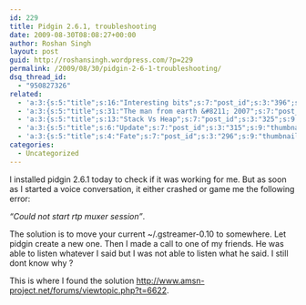 ```yaml
---
id: 229
title: Pidgin 2.6.1, troubleshooting
date: 2009-08-30T08:08:27+00:00
author: Roshan Singh
layout: post
guid: http://roshansingh.wordpress.com/?p=229
permalink: /2009/08/30/pidgin-2-6-1-troubleshooting/
dsq_thread_id:
  - "950827326"
related:
  - 'a:3:{s:5:"title";s:16:"Interesting bits";s:7:"post_id";s:3:"396";s:9:"thumbnail";s:0:"";}'
  - 'a:3:{s:5:"title";s:31:"The man from earth &#8211; 2007";s:7:"post_id";s:3:"388";s:9:"thumbnail";s:0:"";}'
  - 'a:3:{s:5:"title";s:13:"Stack Vs Heap";s:7:"post_id";s:3:"325";s:9:"thumbnail";s:0:"";}'
  - 'a:3:{s:5:"title";s:6:"Update";s:7:"post_id";s:3:"315";s:9:"thumbnail";s:0:"";}'
  - 'a:3:{s:5:"title";s:4:"Fate";s:7:"post_id";s:3:"296";s:9:"thumbnail";s:0:"";}'
categories:
  - Uncategorized
---
```

I installed pidgin 2.6.1 today to check if it was working for me. But as soon as I started a voice conversation, it either crashed or game me the following error:

_&#8220;Could not start rtp muxer session&#8221;_.

The solution is to move your current ~/.gstreamer-0.10 to somewhere. Let pidgin create a new one. Then I made a call to one of my friends. He was able to listen whatever I said but I was not able to listen what he said. I still dont know why ?

This is where I found the solution <http://www.amsn-project.net/forums/viewtopic.php?t=6622>.